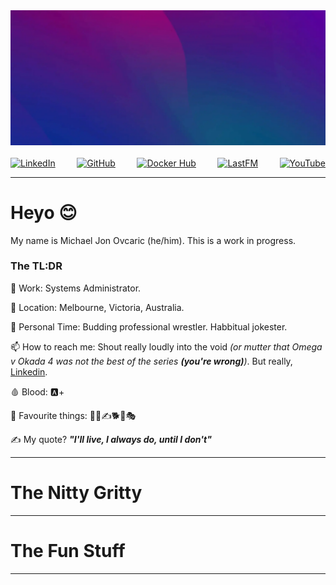 <!--
**BiosPlus/BiosPlus** is a ✨ _special_ ✨ repository because its `README.md` (this file) appears on your GitHub profile.

Here are some ideas to get you started:
-->
<div style="display: flex; justify-content: space-between;">
    <a href=""><img src="images/header.webp" alt=""></a>
</div>
<br>
<div style="display: flex; justify-content: space-between;">
    <a href="https://www.linkedin.com/in/bymichaeljon"><img src="https://img.shields.io/badge/LinkedIn-bymichaeljon-blue" alt="LinkedIn"></a>
    <a href="https://github.com/BiosPlus"><img src="https://img.shields.io/badge/GitHub-BiosPlus-white" alt="GitHub"></a>
    <a href="https://jonblack.gg/"><img src="https://img.shields.io/badge/Blog-JonBlack.gg-black" alt="Docker Hub"></a>
    <a href="https://open.spotify.com/user/bios_"><img src="https://img.shields.io/badge/Spotify-Bios__-darklime" alt="LastFM"></a>
    <a href="https://www.last.fm/user/Bios_"><img src="https://img.shields.io/badge/Last.fm-Bios__-red" alt="YouTube"></a>
</div>

---
# Heyo 😊

My name is Michael Jon Ovcaric (he/him). This is a work in progress.

### The TL:DR

🏢 Work: Systems Administrator.

📍 Location: Melbourne, Victoria, Australia.

🤼 Personal Time: Budding professional wrestler. Habbitual jokester.

📫 How to reach me: Shout really loudly into the void *(or mutter that Omega v Okada 4 was not the best of the series ***(you're wrong)***)*. But really, [Linkedin](https://www.linkedin.com/in/bymichaeljon).

🩸 Blood: 🅰️+

🎉 Favourite things: 🤼👺✍️🐕🍌🎭

✍️ My quote? ***"I'll live, I always do, until I don't"***

---

# The Nitty Gritty

---

# The Fun Stuff

---



<!-- [[https://github.com/kittinan/spotify-github-profile][https://spotify-github-profile.vercel.app/api/view.svg?uid=bios_&cover_image=true&theme=default&show_offline=false&background_color=000000&interchange=true&bar_color=48b7b1&bar_color_cover=false)]] -->
